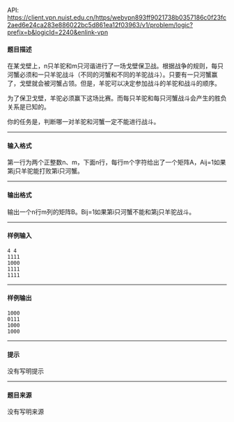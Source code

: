 API: https://client.vpn.nuist.edu.cn/https/webvpn893ff9021738b0357186c0f23fc2aed6e24ca283e886022bc5d861ea12f03963/v1/problem/logic?prefix=b&logicId=2240&enlink-vpn

#### 题目描述

 在某戈壁上，n只羊驼和m只河谐进行了一场戈壁保卫战。根据战争的规则，每只河蟹必须和一只羊驼战斗（不同的河蟹和不同的羊驼战斗）。只要有一只河蟹赢了，戈壁就会被河蟹占领。但是，羊驼可以决定参加战斗的羊驼和战斗的顺序。

 为了保卫戈壁，羊驼必须赢下这场比赛。而每只羊驼和每只河蟹战斗会产生的胜负关系是已知的。

你的任务是，判断哪一对羊驼和河蟹一定不能进行战斗。

---

#### 输入格式

第一行为两个正整数n、m，下面n行，每行m个字符给出了一个矩阵A，Aij\=1如果第j只羊驼能打败第i只河蟹。

---

#### 输出格式

输出一个n行m列的矩阵B。Bij\=1如果第i只河蟹不能和第j只羊驼战斗。

---

#### 样例输入
```
4 4
1111
1000
1111
1111

```

---

#### 样例输出
```
1000
0111
1000
1000

```

---

#### 提示

没有写明提示

---

#### 题目来源

没有写明来源